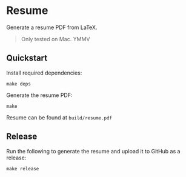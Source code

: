 # Resume

Generate a resume PDF from LaTeX.

> Only tested on Mac. YMMV

## Quickstart

Install required dependencies:
```
make deps
```

Generate the resume PDF:
```
make
```

Resume can be found at `build/resume.pdf`

## Release

Run the following to generate the resume and upload it to GitHub as a release:
```
make release
```
